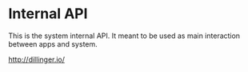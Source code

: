 # Internal API

This is the system internal API. It meant to be used as main interaction between apps and system.

http://dillinger.io/
